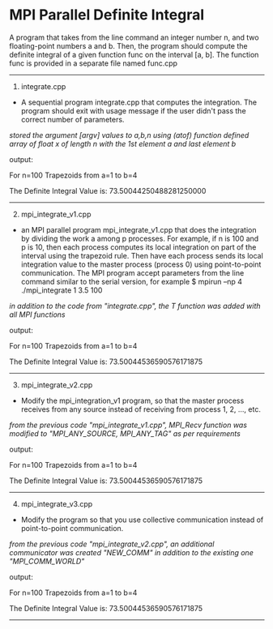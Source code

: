 # MPI Parallel Definite Integral

 A program that takes from the line command an integer number n, and two floating-point numbers a and b. Then, the program should compute
the definite integral of a given function func on the interval [a, b]. The function func is provided in a separate file named func.cpp

------------------------
1. integrate.cpp
* A sequential program integrate.cpp that computes the integration. The program should exit with usage message if the user didn't pass the correct number of parameters.

*stored the argument [argv] values to a,b,n using (atof) function*
*defined array of float x of length n with the 1st element a and last element b*



output:

 For n=100 Trapezoids from a=1 to b=4
 
 The Definite Integral Value is: 73.50044250488281250000

------------------------
2. mpi_integrate_v1.cpp

* an MPI parallel program mpi_integrate_v1.cpp that does the integration by dividing the work a among p processes. For example, if n is 100 and p is 10, then each process computes its local integration on part of the interval using the trapezoid rule. Then have each process sends its local integration value to the master process (process 0) using point-to-point communication. The MPI program accept parameters from the line command similar to the serial version, for example $ mpirun –np 4 ./mpi_integrate 1 3.5 100

*in addition to the code from "integrate.cpp", the T function was added with all MPI functions*



output:

 For n=100 Trapezoids from a=1 to b=4
 
 The Definite Integral Value is: 73.50044536590576171875

------------------------
3. mpi_integrate_v2.cpp
* Modify the mpi_integration_v1 program, so that the master process receives from any source instead of receiving from process 1, 2, …, etc.

*from the previous code "mpi_integrate_v1.cpp", MPI_Recv function was modified to "MPI_ANY_SOURCE, MPI_ANY_TAG" as per requirements*



output:

 For n=100 Trapezoids from a=1 to b=4
 
 The Definite Integral Value is: 73.50044536590576171875

------------------------
4. mpi_integrate_v3.cpp
* Modify the program so that you use collective communication instead of point-to-point communication.

*from the previous code "mpi_integrate_v2.cpp", an additional communicator was created "NEW_COMM" in addition to the existing one "MPI_COMM_WORLD"*



output:

 For n=100 Trapezoids from a=1 to b=4
 
 The Definite Integral Value is: 73.50044536590576171875

------------------------
